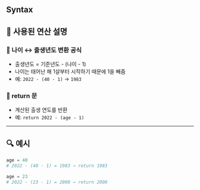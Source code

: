 ## Syntax

## 🔹 사용된 연산 설명

### 🔹 나이 ↔ 출생년도 변환 공식
- 출생년도 = 기준년도 - (나이 - 1)
- 나이는 태어난 해 1살부터 시작하기 때문에 1을 빼줌
- 예: `2022 - (40 - 1)` → `1983`

### 🔹 return 문
- 계산된 출생 연도를 반환
- 예: `return 2022 - (age - 1)`

---

## 🔍 예시

```python
age = 40
# 2022 - (40 - 1) = 1983 → return 1983

age = 23
# 2022 - (23 - 1) = 2000 → return 2000
```
